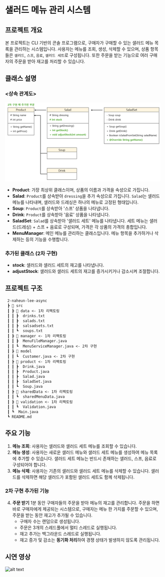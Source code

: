 # 샐러드 메뉴 관리 시스템

## 프로젝트 개요
본 프로젝트는 CLI 기반의 콘솔 프로그램으로, 구매자가 구매할 수 있는 샐러드 메뉴 목록을 관리하는 시스템입니다. 사용자는 메뉴를 조회, 생성, 삭제할 수 있으며, 상품 항목들은 `샐러드`, `스프`, `음료`, `샐러드 세트`로 구성됩니다. 또한 주문을 받는 기능으로 여러 구매자의 주문을 받아 재고를 처리할 수 있습니다.


## 클래스 설명
### <상속 관계도>
![alt text](image.png)
- **Product**: 가장 최상위 클래스이며, 상품의 이름과 가격을 속성으로 가집니다.
- **Salad**: `Product`를 상속받아 `dressing`을 추가 속성으로 가집니다. `Salad`는 샐러드 메뉴를 나타내며, 샐러드와 드레싱은 하나의 메뉴로 고정된 형태입니다.
- **Soup**: `Product`를 상속받아 '스프' 상품을 나타냅니다.
- **Drink**: `Product`를 상속받아 '음료' 상품을 나타냅니다.
- **SaladSet**: `Salad`를 상속받아 '샐러드 세트' 메뉴를 나타냅니다. 세트 메뉴는 샐러드(드레싱) + 스프 + 음료로 구성되며, 가격은 각 상품의 가격의 총합입니다.
- **MenuManager**: 메인 메뉴를 관리하는 클래스입니다. 메뉴 항목을 추가하거나 삭제하는 등의 기능을 수행합니다.

### 추가된 클래스 (2차 구현)
- **stock**: 샐러드와 샐러드 세트의 재고를 나타냅니다.
- **adjustStock**: 샐러드와 샐러드 세트의 재고를 증가시키거나 감소시켜 조절합니다.



## 프로젝트 구조
```
 2-naheun-lee-async
 ┣ 📂 src
 ┃ ┣ 📂 data <- 1차 리팩토링
 ┃ ┃ ┣  drinks.txt
 ┃ ┃ ┣  salads.txt
 ┃ ┃ ┣  salsadsets.txt
 ┃ ┃ ┗  soups.txt
 ┃ ┣ 📂 manager <- 1차 리팩토링
 ┃ ┃ ┣  MenuFileManager.java
 ┃ ┃ ┗  MenuServiceManager.java <- 2차 구현
 ┃ ┣ 📂 model
 ┃ ┃ ┗  Customer.java <- 2차 구현
 ┃ ┣ 📂 product <- 1차 리팩토링
 ┃ ┃ ┣  Drink.java
 ┃ ┃ ┣  Product.java
 ┃ ┃ ┣  Salad.java
 ┃ ┃ ┣  SaladSet.java
 ┃ ┃ ┗  Soup.java
 ┃ ┣ 📂 sharedData <- 1차 리팩토링
 ┃ ┃ ┗  sharedMenuData.java
 ┃ ┣ 📂 validation <- 1차 리팩토링
 ┃ ┃ ┗  Validation.java
 ┃ ┗  Main.java
 ┗ README.md
```


## 주요 기능
1. **메뉴 조회**: 사용자는 샐러드와 샐러드 세트 메뉴를 조회할 수 있습니다.
2. **메뉴 생성**: 사용자는 새로운 샐러드 메뉴와 샐러드 세트 메뉴를 생성하여 메뉴 목록에 추가할 수 있습니다. 샐러드 세트 메뉴는 반드시 존재하는 샐러드, 스프, 음료로 구성되어야 합니다.
3. **메뉴 삭제**: 사용자는 기존의 샐러드와 샐러드 세트 메뉴를 삭제할 수 있습니다. 샐러드를 삭제하면 해당 샐러드가 포함된 샐러드 세트도 함께 삭제됩니다.



### 2차 구현 추가된 기능
4. **주문 받기**
   1분 동안 구매자들의 주문을 받아 메뉴의 재고를 관리합니다. 주문을 하면 바로 구매자에게 제공되는 시스템으로, 구매자는 메뉴 한 가지를 주문할 수 있으며, 주문을 받는 동안 재고가 추가될 수 있습니다.  
   - 구매자 수는 랜덤으로 생성됩니다.
   - 주문은 3개의 스레드풀에서 멀티 스레드로 실행됩니다.
   - 재고 추가는 백그라운드 스레드로 실행됩니다.
   - 재고 증가 및 감소는 **동기화 처리**하여 경쟁 상태가 발생하지 않도록 관리됩니다.

## 시연 영상
![alt text](video.gif)


